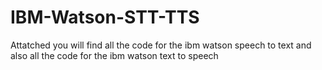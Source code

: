 # IBM-Watson-STT-TTS

Attatched you will find all the code for the ibm watson speech to text and also all the code for the ibm watson text to speech
